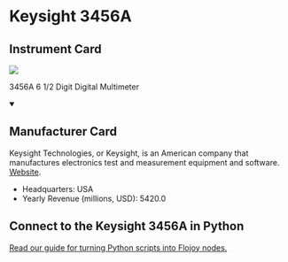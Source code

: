 
# Keysight 3456A

## Instrument Card

<img src="https://v5.airtableusercontent.com/v1/19/19/1691539200000/19DExDiquj7SHF0R7eZkkw/-Z3PaN8SqtBblhDtTfi_RO2yem1MBpTpFvxIMi_fBaqxqxnikjEOQPl-RmCcw8uEDqXhtnWUKyOlvzJxUfLSYhTAKvtEKk5iNtoHT9ARglk/M68YE1lS2P6syEKDe6Ca9sP5QFynn2Ata6D-pmA7rWQ"/>
<p>3456A 6 1/2 Digit Digital Multimeter</p>

<details open>
<summary><h2>Manufacturer Card</h2></summary>

Keysight Technologies, or Keysight, is an American company that manufactures electronics test and measurement equipment and software. <a href="https://www.keysight.com/us/en/home.html">Website</a>.

<ul>
  <li>Headquarters: USA</li>
  <li>Yearly Revenue (millions, USD): 5420.0</li>
</ul>
</details>

## Connect to the Keysight 3456A in Python

[Read our guide for turning Python scripts into Flojoy nodes.](https://docs.flojoy.ai/custom-nodes/creating-custom-node/)


